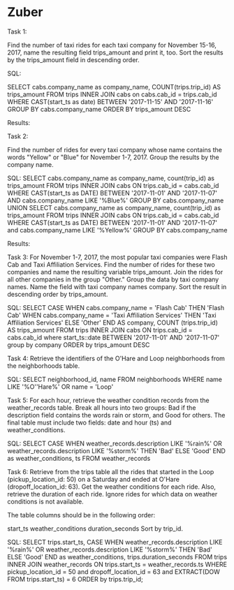 # Zuber

Task 1:

Find the number of taxi rides for each taxi company for November 15-16, 2017, name the resulting field trips_amount and print it, too. Sort the results by the trips_amount field in descending order.

SQL:

SELECT
    cabs.company_name as company_name,
    COUNT(trips.trip_id) AS trips_amount
FROM
    trips INNER JOIN cabs on cabs.cab_id = trips.cab_id
WHERE
CAST(start_ts as date) BETWEEN '2017-11-15' AND '2017-11-16'
GROUP BY
    cabs.company_name
ORDER BY
    trips_amount DESC

Results:


Task 2:

Find the number of rides for every taxi company whose name contains the words "Yellow" or "Blue" for November 1-7, 2017. Group the results by the company name.

SQL:
SELECT
    cabs.company_name as company_name,
    count(trip_id) as trips_amount
FROM
    trips INNER JOIN cabs ON trips.cab_id = cabs.cab_id
WHERE
    CAST(start_ts as DATE) BETWEEN '2017-11-01' AND '2017-11-07'
    AND cabs.company_name LIKE '%Blue%' 
GROUP BY
    cabs.company_name
UNION
SELECT
    cabs.company_name as company_name,
    count(trip_id) as trips_amount
FROM
    trips
INNER JOIN cabs ON trips.cab_id = cabs.cab_id
WHERE
    CAST(start_ts as DATE) BETWEEN '2017-11-01' AND '2017-11-07'
    and cabs.company_name LIKE '%Yellow%'
GROUP BY
    cabs.company_name

Results:




Task 3:
For November 1-7, 2017, the most popular taxi companies were Flash Cab and Taxi Affiliation Services. Find the number of rides for these two companies and name the resulting variable trips_amount. Join the rides for all other companies in the group "Other." Group the data by taxi company names. Name the field with taxi company names company. Sort the result in descending order by trips_amount.

SQL:
SELECT
    CASE 
    	WHEN cabs.company_name = 'Flash Cab' THEN 'Flash Cab'
WHEN cabs.company_name = 'Taxi Affiliation Services' THEN 'Taxi Affiliation Services'
  	  ELSE 'Other'
    END AS company,
    COUNT (trips.trip_id) AS trips_amount
FROM
    trips
INNER JOIN cabs ON trips.cab_id = cabs.cab_id
where 
    start_ts::date BETWEEN '2017-11-01' AND '2017-11-07'
group by
    company
ORDER by
  trips_amount DESC

Task 4:
Retrieve the identifiers of the O'Hare and Loop neighborhoods  from the neighborhoods table.

SQL:
SELECT
    neighborhood_id,
    name
FROM
    neighborhoods
WHERE name LIKE '%O''Hare%' OR name = 'Loop'

Task 5:
For each hour, retrieve the weather condition records from the weather_records table. Break all hours into two groups: Bad if the description field contains the words rain or storm, and Good for others. The final table must include two fields: date and hour (ts) and weather_conditions.

SQL:
SELECT
CASE
    WHEN weather_records.description LIKE '%rain%' OR weather_records.description LIKE '%storm%' THEN 'Bad'
    ELSE 'Good'
END as weather_conditions,
    ts
FROM
    weather_records

Task 6:
Retrieve from the trips table all the rides that started in the Loop (pickup_location_id: 50) on a Saturday and ended at O'Hare (dropoff_location_id: 63). Get the weather conditions for each ride. Also, retrieve the duration of each ride. Ignore rides for which data on weather conditions is not available.

The table columns should be in the following order:

start_ts
weather_conditions
duration_seconds
Sort by trip_id.

SQL:
SELECT
    trips.start_ts,
    CASE
    WHEN weather_records.description LIKE '%rain%' OR weather_records.description LIKE '%storm%' THEN 'Bad'
    ELSE 'Good'
END as weather_conditions,
    trips.duration_seconds
FROM trips
    INNER JOIN weather_records ON trips.start_ts = weather_records.ts
WHERE 
    pickup_location_id = 50
    and dropoff_location_id = 63
    and EXTRACT(DOW FROM trips.start_ts) = 6
ORDER by
    trips.trip_id;

  

